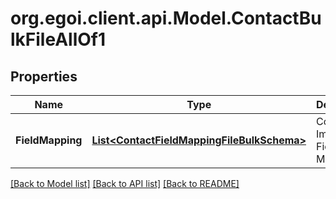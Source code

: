 
# org.egoi.client.api.Model.ContactBulkFileAllOf1

## Properties

Name | Type | Description | Notes
------------ | ------------- | ------------- | -------------
**FieldMapping** | [**List&lt;ContactFieldMappingFileBulkSchema&gt;**](ContactFieldMappingFileBulkSchema.md) | Contact Import File Field Mapping | 

[[Back to Model list]](../README.md#documentation-for-models)
[[Back to API list]](../README.md#documentation-for-api-endpoints)
[[Back to README]](../README.md)

